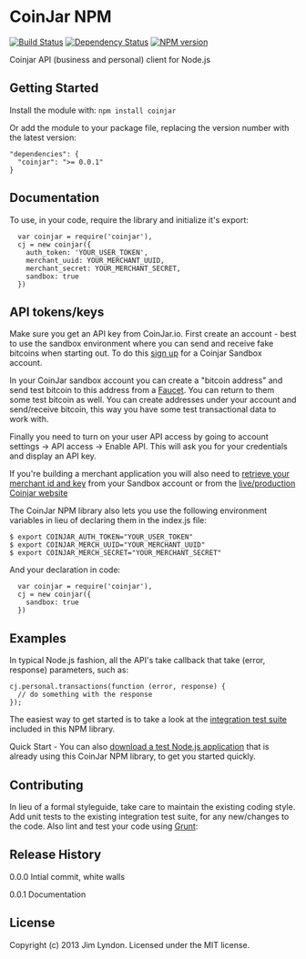 # CoinJar NPM 

 [![Build Status](https://secure.travis-ci.org/jimlyndon/CoinJar.png?branch=master)](http://travis-ci.org/jimlyndon/CoinJar)
 [![Dependency Status](https://gemnasium.com/jimlyndon/CoinJar.png)](https://gemnasium.com/jimlyndon/CoinJar)
 [![NPM version](https://badge.fury.io/js/coinjar.png)](http://badge.fury.io/js/coinjar)

Coinjar API (business and personal) client for Node.js

## Getting Started
Install the module with: `npm install coinjar`

Or add the module to your package file, replacing the version number with the latest version:

    "dependencies": {
      "coinjar": ">= 0.0.1"
    }

## Documentation
To use, in your code, require the library and initialize it's export:

      var coinjar = require('coinjar'),
      cj = new coinjar({
        auth_token: 'YOUR_USER_TOKEN',
        merchant_uuid: YOUR_MERCHANT_UUID, 
        merchant_secret: YOUR_MERCHANT_SECRET,
        sandbox: true
      })

## API tokens/keys
Make sure you get an API key from CoinJar.io.  First create an account - best to use the sandbox environment where
you can send and receive fake bitcoins when starting out.  To do this 
[sign up](https://secure.sandbox.coinjar.io/users/sign_in) for a Coinjar Sandbox account.

In your CoinJar sandbox account you can create a "bitcoin address" and send test bitcoin to this address 
from a [Faucet](http://testnet.mojocoin.com/).  You can return to them some test bitcoin as well.  You can create
addresses under your account and send/receive bitcoin, this way you have some test transactional data to work with.

Finally you need to turn on your user API access by going to account settings -> API access -> Enable API.
This will ask you for your credentials and display an API key.

If you're building a merchant application you will also need to 
[retrieve your merchant id and key](https://checkout.sandbox.coinjar.io/merchant/credentials) from your Sandbox account
or from the [live/production Coinjar website](https://checkout.coinjar.io/merchant/credentials)

The CoinJar NPM library also lets you use the following environment variables in lieu of declaring them in the index.js file:

    $ export COINJAR_AUTH_TOKEN="YOUR_USER_TOKEN"
    $ export COINJAR_MERCH_UUID="YOUR_MERCHANT_UUID"
    $ export COINJAR_MERCH_SECRET="YOUR_MERCHANT_SECRET"
    
And your declaration in code:

      var coinjar = require('coinjar'),
      cj = new coinjar({
        sandbox: true
      })


## Examples
In typical Node.js fashion, all the API's take callback that take (error, response) parameters, such as:

    cj.personal.transactions(function (error, response) {
      // do something with the response
    });

The easiest way to get started is to take a look at the 
[integration test suite](https://github.com/jimlyndon/CoinJar/tree/master/test) included in this NPM library.

Quick Start - You can also [download a test Node.js application](https://github.com/jimlyndon/CoinJarExampleNodeJS)
that is already using this CoinJar NPM library, to get you started quickly.

## Contributing
In lieu of a formal styleguide, take care to maintain the existing coding style. 
Add unit tests to the existing integration test suite, for any new/changes to the code.
Also lint and test your code using [Grunt](http://gruntjs.com/):


## Release History
0.0.0 Intial commit, white walls

0.0.1 Documentation

## License
Copyright (c) 2013 Jim Lyndon. Licensed under the MIT license.
